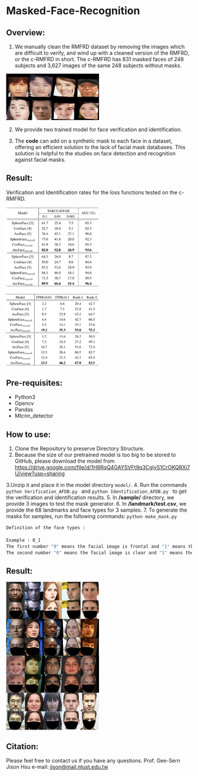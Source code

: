 # Masked-Face-Recognition

Overview:
--
1. We manually clean the RMFRD dataset by removing the images which are difficult to verify, and wind up with a cleaned version of the RMFRD, or the c-RMFRD in short. The c-RMFRD has 831 masked faces of 248 subjects and 3,627 images of the same 248 subjects without masks.
  <p align="left"><img width="50%" src="CRMFRD.png" /></p>

2. We provide two trained model for face verification and identification.

3. The **code** can add on a synthetic mask to each face in a dataset, offering an efficient solution to the lack of facial mask databases. This solution is helpful to the studies on face detection and recognition against facial masks.

Result:
--
Verification and Identification rates for the loss functions tested on the c-RMFRD.
<p align="left"><img width="50%" src="verification.JPG" /></p>
<p align="left"><img width="50%" src="identification.JPG" /></p>

Pre-requisites:
--
- Python3
- Opencv
- Pandas
- Mtcnn_detector

How to use:
--
1. Clone the Repository to preserve Directory Structure.
2. Because the size of our pretrained model is too big to be stored to GitHub, please download the model from
https://drive.google.com/file/d/1H8RqQ4GAYSVFt9q3CgIyS1CrOKQRXi7U/view?usp=sharing

3.Unzip it and place it in the model directory ``model/``.
4. Run the commands ```python Verification_AFDB.py ``` and ```python Identification_AFDB.py ``` to get the verification and identification results.
5. In **/sample/** directory, we provide 3 images to test the mask generator.
6. In **/landmark/test.csv**, we provide the 68 landmarks and face types for 3 samples. 
7. To generate the masks for samples, run the following commands:
```python make_mask.py ```

```bash
Definition of the face types : 

Example : 0_1 
The first number "0" means the facial image is frontal and "1" means the facial image is profile.
The second number "0" means the facial image is clear and "1" means the facial image is blur.
```

Result:
--
<p align="left"><img width="50%" src="result/result.png" /></p>

Citation:
--
Please feel free to contact us if you have any questions. Prof. Gee-Sern Jison Hsu e-mail: jison@mail.ntust.edu.tw
